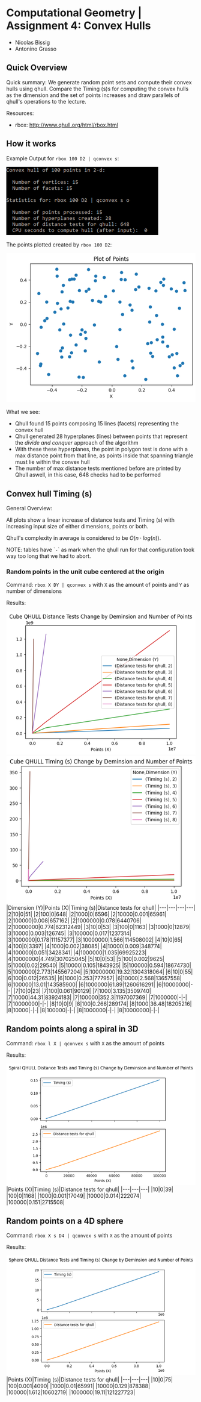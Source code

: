 # Computational Geometry | Assignment 4: Convex Hulls

- Nicolas Bissig
- Antonino Grasso

## Quick Overview

Quick summary: We generate random point sets and compute their convex hulls using qhull. Compare the Timing (s)s for computing the convex hulls as the dimension and the set of points increases and draw parallels of qhull's operations to the lecture.

Resources:
- rbox: http://www.qhull.org/html/rbox.html

## How it works

Example Output for `rbox 100 D2 | qconvex s`:

![](qhull_example.png)

The points plotted created by `rbox 100 D2`:

![](plot_output.png)

What we see:

- Qhull found 15 points composing 15 lines (facets) representing the convex hull
- Qhull generated 28 hyperplanes (lines) between points that represent the *divide and conquer* approach of the algorithm
- With these these hyperplanes, the point in polygon test is done with a max distance point from that line, as points inside that spanning triangle must lie within the convex hull
- The number of max distance tests mentioned before are printed by Qhull aswell, in this case, 648 checks had to be performed

## Convex hull Timing (s)

General Overview:

All plots show a linear increase of distance tests and Timing (s) with increasing input size of either dimensions, points or both.

Qhull's complexity in average is considered to be $O\left( n \cdot log \left( n\right)  \right )$.

NOTE: tables have \``-`\` as mark when the qhull run for that configuration took way too long that we had to abort.

### Random points in the unit cube centered at the origin

Command: `rbox X DY | qconvex s` with `X` as the amount of points and `Y` as number of dimensions

Results:

![](cube_distance.png)
![](cube_timing.png)
|Dimension (Y)|Points (X)|Timing (s)|Distance tests for qhull|
|---|---|---|---|
|2|10|0|51|
|2|100|0|648|
|2|1000|0|6596|
|2|10000|0.001|65961|
|2|100000|0.008|657162|
|2|1000000|0.078|6440706|
|2|10000000|0.774|62312449|
|3|10|0|53|
|3|100|0|1163|
|3|1000|0|12879|
|3|10000|0.003|126745|
|3|100000|0.017|1237314|
|3|1000000|0.178|11157377|
|3|10000000|1.566|114508002|
|4|10|0|65|
|4|100|0|3397|
|4|1000|0.002|38085|
|4|10000|0.009|348774|
|4|100000|0.051|3428341|
|4|1000000|1.035|69925223|
|4|10000000|4.749|307025045|
|5|10|0|53|
|5|100|0.002|9625|
|5|1000|0.02|29540|
|5|10000|0.105|1843925|
|5|100000|0.594|18674730|
|5|1000000|2.773|145567204|
|5|10000000|19.32|1304318064|
|6|10|0|55|
|6|100|0.012|26535|
|6|1000|0.253|777957|
|6|10000|2.568|13657558|
|6|100000|13.01|143585900|
|6|1000000|61.89|1260616291|
|6|10000000|-|-|
|7|10|0|23|
|7|100|0.061|90129|
|7|1000|3.135|3509740|
|7|10000|44.31|83924183|
|7|100000|352.3|1197007369|
|7|1000000|-|-|
|7|10000000|-|-|
|8|10|0|9|
|8|100|0.266|289174|
|8|1000|36.48|18205216|
|8|10000|-|-|
|8|100000|-|-|
|8|1000000|-|-|
|8|10000000|-|-|

## Random points along a spiral in 3D

Command: `rbox l X | qconvex s` with `X` as the amount of points

Results:

![](spiral.png)
|Points (X)|Timing (s)|Distance tests for qhull|
|---|---|---|
|10|0|39|
|100|0|1168|
|1000|0.001|17049|
|10000|0.014|222074|
|100000|0.151|2715508|

## Random points on a 4D sphere

Command: `rbox X s D4 | qconvex s` with `X` as the amount of points

Results:

![](sphere.png)
|Points (X)|Timing (s)|Distance tests for qhull|
|---|---|---|
|10|0|75|
|100|0.001|4090|
|1000|0.01|65991|
|10000|0.129|878388|
|100000|1.612|10602719|
|1000000|19.11|121227723|






